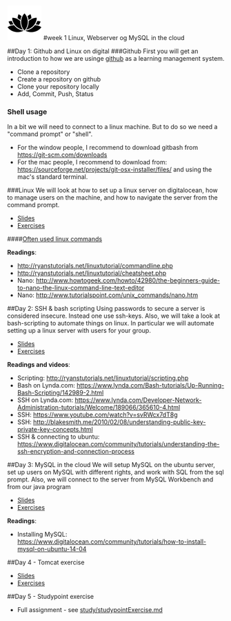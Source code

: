 ![Alt text](img/lotussm.png)
#week 1 Linux, Webserver og MySQL in the cloud

##Day 1: Github and Linux on digital
###Github 
First you will get an introduction to how we are usinge [github](github.com) as a learning management system.

* Clone a repository  
* Create a repository on github  
* Clone your repository locally  
* Add, Commit, Push, Status


### Shell usage
In a bit we will need to connect to a linux machine. But to do so we need a "command prompt" or "shell". 

- For the window people, I recommend to download gitbash from https://git-scm.com/downloads
- For the mac people, I recommend to download from: https://sourceforge.net/projects/git-osx-installer/files/ and using the mac's standard terminal.


###Linux
We will look at how to set up a linux server on digitalocean, how to manage users on the machine, and how to navigate the server from the command prompt.

* [Slides](slides/Day_1.pdf)
* [Exercises](study/day1exercises.md)

####[Often used linux commands](linux_commands.md)

**Readings**:

* <http://ryanstutorials.net/linuxtutorial/commandline.php>
* <http://ryanstutorials.net/linuxtutorial/cheatsheet.php>
* Nano: <http://www.howtogeek.com/howto/42980/the-beginners-guide-to-nano-the-linux-command-line-text-editor>
* Nano: <http://www.tutorialspoint.com/unix_commands/nano.htm>



##Day 2: SSH & bash scripting
Using passwords to secure a server is considered insecure. Instead one use ssh-keys.
Also, we will take a look at bash-scripting to automate things on linux. In particular we will automate setting up a linux server with users for your group.

* [Slides](slides/Day_2.pdf)
* [Exercises](study/day2exercises.md)

**Readings and videos**:

* Scripting: <http://ryanstutorials.net/linuxtutorial/scripting.php>
* Bash on Lynda.com: <https://www.lynda.com/Bash-tutorials/Up-Running-Bash-Scripting/142989-2.html>
* SSH on Lynda.com: <https://www.lynda.com/Developer-Network-Administration-tutorials/Welcome/189066/365610-4.html>
* SSH: <https://www.youtube.com/watch?v=svRWcx7dT8g>
* SSH: http://blakesmith.me/2010/02/08/understanding-public-key-private-key-concepts.html
* SSH & connecting to ubuntu: <https://www.digitalocean.com/community/tutorials/understanding-the-ssh-encryption-and-connection-process>

##Day 3: MySQL in the cloud
We will setup MySQL on the ubuntu server, set up users on MySQL with different rights, and work with SQL from the sql prompt. Also, we will connect to the server from MySQL Workbench and from our java program

* [Slides](slides/Day_3.pdf)
* [Exercises](study/day3exercises.md)

**Readings**:  
  * Installing MySQL: <https://www.digitalocean.com/community/tutorials/how-to-install-mysql-on-ubuntu-14-04>
  
##Day 4 - Tomcat exercise
* [Slides](slides/Day_4.pdf)
* [Exercises](study/day4exercises.md)

  
##Day 5 - Studypoint exercise

* Full assignment - see [study/studypointExercise.md](study/studypointExercise.md)


